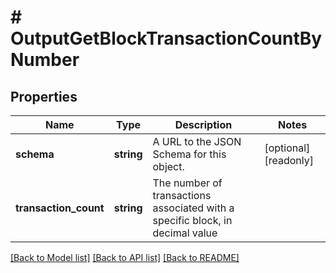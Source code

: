 # # OutputGetBlockTransactionCountByNumber

## Properties

Name | Type | Description | Notes
------------ | ------------- | ------------- | -------------
**schema** | **string** | A URL to the JSON Schema for this object. | [optional] [readonly]
**transaction_count** | **string** | The number of transactions associated with a specific block, in decimal value |

[[Back to Model list]](../../README.md#models) [[Back to API list]](../../README.md#endpoints) [[Back to README]](../../README.md)

